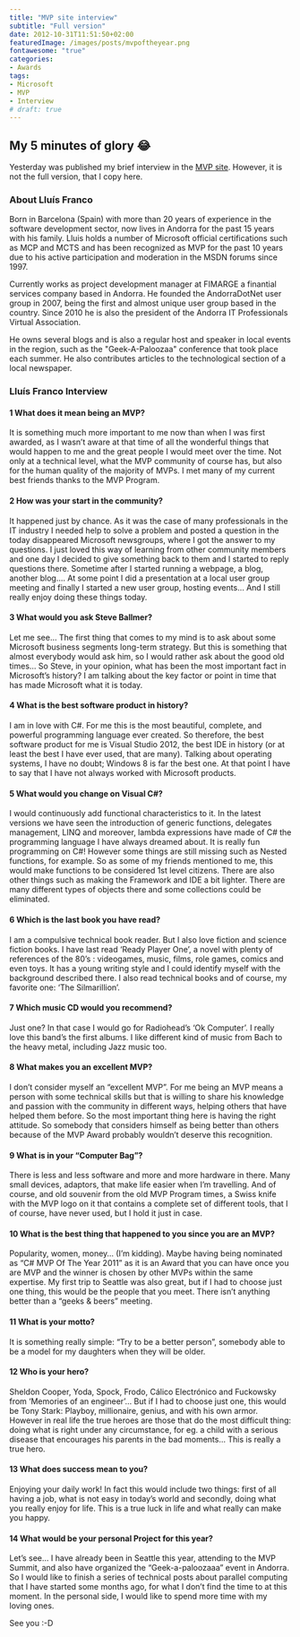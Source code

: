 ```yaml
---
title: "MVP site interview"
subtitle: "Full version"
date: 2012-10-31T11:51:50+02:00
featuredImage: /images/posts/mvpoftheyear.png
fontawesome: "true"
categories: 
- Awards
tags:
- Microsoft
- MVP
- Interview
# draft: true
---
```


## My 5 minutes of glory :joy:

Yesterday was published my brief interview in the [MVP site](http://mvp.microsoft.com/en-US/Pages/default.aspx).
However, it is not the full version, that I copy here. 

### About Lluís Franco

Born in Barcelona (Spain) with more than 20 years of experience in the software development sector, now lives in Andorra for the past 15 years with his family. Lluis holds a number of Microsoft official certifications such as MCP and MCTS and has been recognized as MVP for the past 10 years due to his active participation and moderation in the MSDN forums since 1997.

Currently works as project development manager at FIMARGE a finantial services company based in Andorra. He founded the AndorraDotNet user group in 2007, being the first and almost unique user group based in the country. Since 2010 he is also the president of the Andorra IT Professionals Virtual Association.

He owns several blogs and is also a regular host and speaker in local events in the region, such as the "Geek-A-Paloozaa" conference that took place each summer. He also contributes articles to the technological section of a local newspaper.

### Lluís Franco Interview

#### 1 What does it mean being an MVP?

It is something much more important to me now than when I was first awarded, as I wasn’t aware at that time of all the wonderful things that would happen to me and the great people I would meet over the time. Not only at a technical level, what the MVP community of course has, but also for the human quality of the majority of MVPs. I met many of my current best friends thanks to the MVP Program.

#### 2 How was your start in the community?

It happened just by chance. As it was the case of many professionals in the IT industry I needed help to solve a problem and posted a question in the today disappeared Microsoft newsgroups, where I got the answer to my questions. I just loved this way of learning from other community members and one day I decided to give something back to them and I started to reply questions there. Sometime after I started running a webpage, a blog, another blog…. At some point I did a presentation at a local user group meeting and finally I started a new user group, hosting events… And I still really enjoy doing these things today.

#### 3 What would you ask Steve Ballmer?

Let me see… The first thing that comes to my mind is to ask about some Microsoft business segments long-term strategy. But this is something that almost everybody would ask him, so I would rather ask about the good old times… So Steve, in your opinion, what has been the most important fact in Microsoft’s history? I am talking about the key factor or point in time that has made Microsoft what it is today.

#### 4 What is the best software product in history?

I am in love with C#. For me this is the most beautiful, complete, and powerful programming language ever created. So therefore, the best software product for me is Visual Studio 2012, the best IDE in history (or at least the best I have ever used, that are many). Talking about operating systems, I have no doubt; Windows 8 is far the best one. At that point I have to say that I have not always worked with Microsoft products.

#### 5 What would you change on Visual C#?

I would continuously add functional characteristics to it. In the latest versions we have seen the introduction of generic functions, delegates management, LINQ and moreover, lambda expressions have made of C# the programming language I have always dreamed about. It is really fun programming on C#! However some things are still missing such as Nested functions, for example. So as some of my friends mentioned to me, this would make functions to be considered 1st level citizens. There are also other things such as making the Framework and IDE a bit lighter. There are many different types of objects there and some collections could be eliminated.

#### 6 Which is the last book you have read?

I am a compulsive technical book reader. But I also love fiction and science fiction books. I have last read ‘Ready Player One’, a novel with plenty of references of the 80’s : videogames, music, films, role games, comics and even toys. It has a young writing style and I could identify myself with the background described there. I also read technical books and of course, my favorite one: ‘The Silmarillion’.

#### 7 Which music CD would you recommend?

Just one? In that case I would go for Radiohead’s ‘Ok Computer’. I really love this band’s the first albums. I like different kind of music from Bach to the heavy metal, including Jazz music too.

#### 8 What makes you an excellent MVP?

I don’t consider myself an “excellent MVP”. For me being an MVP means a person with some technical skills but that is willing to share his knowledge and passion with the community in different ways, helping others that have helped them before. So the most important thing here is having the right attitude. So somebody that considers himself as being better than others because of the MVP Award probably wouldn’t deserve this recognition.

#### 9 What is in your “Computer Bag”?

There is less and less software and more and more hardware in there. Many small devices, adaptors, that make life easier when I’m travelling. And of course, and old souvenir from the old MVP Program times, a Swiss knife with the MVP logo on it that contains a complete set of different tools, that I of course, have never used, but I hold it just in case.

#### 10 What is the best thing that happened to you since you are an MVP?

Popularity, women, money… (I’m kidding). Maybe having being nominated as “C# MVP Of The Year 2011” as it is an Award that you can have once you are MVP and the winner is chosen by other MVPs within the same expertise. My first trip to Seattle was also great, but if I had to choose just one thing, this would be the people that you meet. There isn’t anything better than a “geeks & beers” meeting.

#### 11 What is your motto?

It is something really simple: “Try to be a better person”, somebody able to be a model for my daughters when they will be older.

#### 12 Who is your hero?

Sheldon Cooper, Yoda, Spock, Frodo, Cálico Electrónico and Fuckowsky from ‘Memories of an engineer’… But if I had to choose just one, this would be Tony Stark: Playboy, millionaire, genius, and with his own armor. However in real life the true heroes are those that do the most difficult thing: doing what is right under any circumstance, for eg. a child with a serious disease that encourages his parents in the bad moments…  This is really a true hero.

#### 13 What does success mean to you?

Enjoying your daily work! In fact this would include two things: first of all having a job, what is not easy in today’s world and secondly, doing what you really enjoy for life. This is a true luck in life and what really can make you happy.

#### 14 What would be your personal Project for this year?

Let’s see… I have already been in Seattle this year, attending to the MVP Summit, and also have organized the “Geek-a-paloozaaa” event in Andorra. So I would like to finish a series of technical posts about parallel computing that I have started some months ago, for what I don’t find the time to at this moment. In the personal side, I would like to spend more time with my loving ones.

See you :-D
